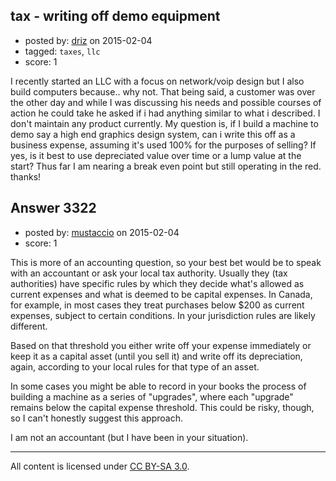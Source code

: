## tax - writing off demo equipment

- posted by: [driz](https://stackexchange.com/users/3226357/driz) on 2015-02-04
- tagged: `taxes`, `llc`
- score: 1

I recently started an LLC with a focus on network/voip design but I also build computers because.. why not.  That being said, a customer was over the other day and while I was discussing his needs and possible courses of action he could take he asked if i had anything similar to what i described. I don't maintain any product currently. My question is, if I build a machine to demo say a high end graphics design system, can i write this off as a business expense, assuming it's used 100% for the purposes of selling? If yes, is it best to use depreciated value over time or a lump value at the start? Thus far I am nearing a break even point but still operating in the red. thanks!


## Answer 3322

- posted by: [mustaccio](https://stackexchange.com/users/1270839/mustaccio) on 2015-02-04
- score: 1

This is more of an accounting question, so your best bet would be to speak with an accountant or ask your local tax authority. Usually they (tax authorities) have specific rules by which they decide what's allowed as current expenses and what is deemed to be capital expenses. In Canada, for example, in most cases they treat purchases below $200 as current expenses, subject to certain conditions. In your jurisdiction rules are likely different.

Based on that threshold you either write off your expense immediately or keep it as a capital asset (until you sell it) and write off its depreciation, again, according to your local rules for that type of an asset.

In some cases you might be able to record in your books the process of building a machine as a series of "upgrades", where each "upgrade" remains below the capital expense threshold. This could be risky, though, so I can't honestly suggest this approach.

I am not an accountant (but I have been in your situation).



---

All content is licensed under [CC BY-SA 3.0](https://creativecommons.org/licenses/by-sa/3.0/).
